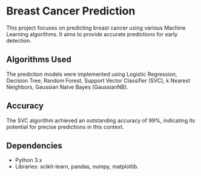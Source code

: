 # Breast Cancer Prediction

This project focuses on predicting breast cancer using various Machine Learning algorithms. It aims to provide accurate predictions for early detection.

## Algorithms Used
The prediction models were implemented using Logistic Regression, Decision Tree, Random Forest, Support Vector Classifier (SVC), k Nearest Neighbors, Gaussian Naive Bayes (GaussianNB).

## Accuracy
The SVC algorithm achieved an outstanding accuracy of 99%, indicating its potential for precise predictions in this context.

## Dependencies
- Python 3.x
- Libraries: scikit-learn, pandas, numpy, matplotlib.
